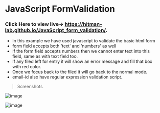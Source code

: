 # JavaScript FormValidation

### Click Here to view live->  https://hitman-lab.github.io/JavaScript_form_validation/.


* In this example we have used javascript to validate the basic html form  <br>
* form field accepts both 'text' and 'numbers' as well <br>
* If the form field accepts numbers then we cannot enter text into this field, same as with text field too. <br>
* If any filed left for entry it will show an error message and fill that box with red color. <br>
* Once we focus back to the filed it will go back to the normal mode. <br>
* email-id also have regular expression validation script.

> Screenshots

![image](https://user-images.githubusercontent.com/52199294/62980309-d492fd80-be43-11e9-8064-6398a1038933.png)


![image](https://user-images.githubusercontent.com/52199294/62980382-0a37e680-be44-11e9-91a2-f82cabe5b180.png)
